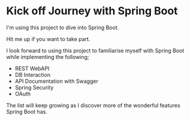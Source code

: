 # Kick off Journey with Spring Boot
I'm using this project to dive into Spring Boot. 

Hit me up if you want to take part.

I look forward to using this project to familiarise myself with Spring Boot while implementing the following;
* REST WebAPI
* DB Interaction
* API Documentation with Swagger
* Spring Security
* OAuth

The list will keep growing as I discover more of the wonderful features Spring Boot has.